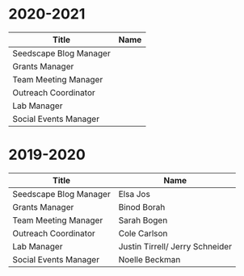 
# 2020-2021

| Title                     | Name           |
| --------------------------| ---------------|
| Seedscape Blog Manager    |        |
| Grants Manager            |     |
| Team Meeting Manager      |     |
| Outreach Coordinator      |    |
| Lab Manager               |  |
| Social Events Manager     |  |



# 2019-2020

| Title                     | Name           |
| --------------------------| ---------------|
| Seedscape Blog Manager    | Elsa Jos       |
| Grants Manager            | Binod Borah    |
| Team Meeting Manager      | Sarah Bogen    |
| Outreach Coordinator      | Cole Carlson   |
| Lab Manager               | Justin Tirrell/ Jerry Schneider |
| Social Events Manager     | Noelle Beckman |
